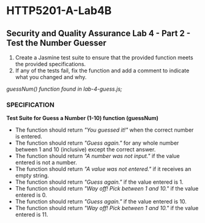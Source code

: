 # HTTP5201-A-Lab4B
## Security and Quality Assurance Lab 4 - Part 2 - Test the Number Guesser
1. Create a Jasmine test suite to ensure that the provided function meets the provided specifications.
2. If any of the tests fail, fix the function and add a comment to indicate what you changed and why.

_guessNum() function found in lab-4-guess.js;_

### SPECIFICATION
**Test Suite for Guess a Number (1-10) function (guessNum)**
- The function should return _"You guessed it!"_ when the correct number is entered.
- The function should return _"Guess again."_ for any whole number between 1 and 10 (inclusive) except the correct answer.
- The function should return _"A number was not input."_ if the value entered is not a number.
- The function should return _"A value was not entered."_ if it receives an empty string.
- The function should return _"Guess again."_ if the value entered is 1.
- The function should return _"Way off! Pick between 1 and 10."_ if the value entered is 0.
- The function should return _"Guess again."_ if the value entered is 10.
- The function should return _"Way off! Pick between 1 and 10."_ if the value entered is 11.
